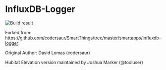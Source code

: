 # InfluxDB-Logger

![Build result](https://github.com/HubitatCommunity/InfluxDB-Logger/workflows/run_tests/badge.svg)

Forked from: https://github.com/codersaur/SmartThings/tree/master/smartapps/influxdb-logger

Original Author: David Lomas (codersaur)

Hubitat Elevation version maintained by Joshua Marker (@tooluser)

